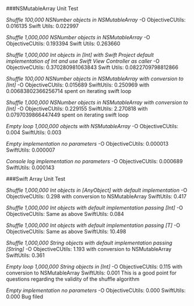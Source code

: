 ###NSMutableArray Unit Test

*Shuffle 100,000 NSNumber objects in NSMutableArray*
-O
ObjectiveCUtils: 	0.016135
Swift Utils: 		0.022997

*Shuffle 1,000,000 NSNumber objects in NSMutableArray*
-O
ObjectiveCUtils: 	0.193394
Swift Utils: 		0.263660

*Shuffle 1,000,000 Int objects in [Int] with Swift Project default implementation of Int and use Swift View Controller as caller*
-O 
ObjectiveCUtils: 	0.370280981063843
Swift Utils: 		0.0822709798812866

*Shuffle 100,000 NSNumber objects in NSMutableArray with conversion to [Int]*
-O
ObjectiveCUtils:	0.015689
SwiftUtils:		0.250969 with 0.00683802366256714 spent on iterating swift loop

*Shuffle 1,000,000 NSNumber objects in NSMutableArray with conversion to [Int]*
-O
ObjectiveCUtils:	0.229155
SwiftUtils:		2.270818 with 0.0797039866447449 spent on iterating swift loop

*Empty loop 1,000,000 objects with NSMutableArray*
-O
ObjectiveCUtils:	0.004
SwiftUtils:		0.003

*Empty implementation no parameters*
-O
ObjectiveCUtils:	0.000013
SwiftUtils:		0.000007

*Console log implementation no parameters*
-O
ObjectiveCUtils:	0.000689
SwiftUtils:		0.000143


###Swift Array Unit Test

*Shuffle 1,000,000 Int objects in [AnyObject] with default implementation*
-O
ObjectiveCUtils:	0.298 with conversion to NSMutableArray
SwiftUtils: 		0.417

*Shuffle 1,000,000 Int objects with default implementation passing [Int]*
-O
ObjectiveCUtils:	Same as above
SwiftUtils:		0.084

*Shuffle 1,000,000 Int objects with default implementation passing [T]*
-O
ObjectiveCUtils:	Same as above
SwiftUtils:		10.498

*Shuffle 1,000,000 String objects with default implementation passing [String]*
-O
ObjectiveCUtils:	1.193 with conversion to NSMutableArray
SwiftUtils:		0.361

*Empty loop 1,000,000 String objects in [Int]*
-O
ObjectiveCUtils:	0.115 with conversion to NSMutableArray
SwiftUtils:		0.001
This is a good point for questions regarding the validity of the shuffle algorithm

*Empty implementation no parameters*
-O
ObjectiveCUtils:	0.000
SwiftUtils:		0.000
Bug filed

